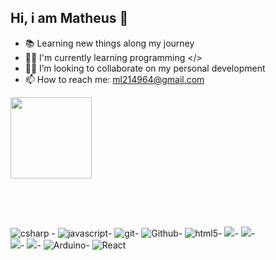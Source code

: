 

## Hi, i am Matheus 🤙

- 📚 Learning new things along my journey
- 👨‍💻 I'm currently learning programming </>
- 💪🏻 I’m looking to collaborate on my personal development
- 📫 How to reach me: ml214964@gmail.com  
 <img align= "right-top" height="130cm" src="https://github-readme-stats.vercel.app/api/top-langs/username=matheuslima22&layout=compact&langs_count=7&theme=apprentice"/>
 
 
##
<br><br>


<p>
  <img alt="csharp" src="https://img.shields.io/badge/-Csharp-green?style=flat-square&logo=csharp&logoColor=ffffff"> -
  <img alt="javascript" src="https://img.shields.io/badge/-JavaScript-eed718?style=flat-square&logo=javascript&logoColor=ffffff">-
  <img alt="git" src="https://img.shields.io/badge/-Git-F05032?style=flat-square&logo=git&logoColor=white" />-
  <img alt="Github" src="http://img.shields.io/badge/-Github-000000?style=flat-square&logo=github&logoColor=FFFFFF">-
  <img alt="html5" src="https://img.shields.io/badge/-HTML5-E34F26?style=flat-square&logo=html5&logoColor=white" />-
  <img src = "https://img.shields.io/badge/-CSS3-1572B6?style=flat-square&logo=css3&logoColor=white">-
  <img src="http://img.shields.io/badge/-Java-F89820?style=flat-square&logo=java&logoColor=white">-
  <br>
  <img src="http://img.shields.io/badge/-VS%20Code-007ACC?style=flat-square&logo=visual%20studio%20code&logoColor=white">-
  <img src="https://img.shields.io/badge/Microsoft_SQL_Server-CC2927?style=flat-square&logo=microsoft-sql-server&logoColor=white">-
  <img alt="Arduino" src="https://img.shields.io/badge/-Arduino-00979D?style=flat-square&logo=Arduino&logoColor=white">-
  <img alt="React" src="https://img.shields.io/badge/-React-45b8d8?style=flat-square&logo=react&logoColor=white" />
  
</p>

  ##
